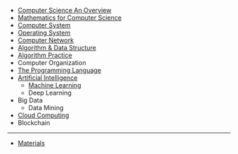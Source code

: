 
 
* [Computer Science An Overview](https://github.com/MingxiaGuo/Computer-Science/tree/master/Computer_Science_an_Overview)	 
* [Mathematics for Computer Science](https://github.com/MingxiaGuo/Computer-Science/tree/master/Mathematics_for_Computer_Science)
* [Computer System](https://github.com/MingxiaGuo/Computer-Science/tree/master/Computer_System)
* [Operating System](https://github.com/MingxiaGuo/Computer-Science/tree/master/Operating_System)
* [Computer Network](https://github.com/MingxiaGuo/Computer-Science/tree/master/Computer_Network) 
* [Algorithm & Data Structure](https://github.com/MingxiaGuo/Computer-Science/tree/master/Algorithm-Data_Structure)
* [Algorithm Practice](https://github.com/MingxiaGuo/Computer-Science/tree/master/Algorithm_Practice)
* Computer Organization		
* [The Programming Language](https://github.com/MingxiaGuo/Computer-Science/tree/master/The_Programming_Language) 
* [Artificial Intelligence](https://github.com/MingxiaGuo/Computer-Science/tree/master/Artificial_Intelligence)
   * [Machine Learning](https://github.com/MingxiaGuo/Computer-Science/tree/master/Machine_Learning)
   * Deep Learning
* Big Data		
   * Data Mining		 
* [Cloud Computing](https://github.com/MingxiaGuo/Computer-Science/tree/master/Cloud_Computing) 
* Blockchain
---
* [Materials](https://github.com/MingxiaGuo/Computer-Science/tree/master/Materials.md)


